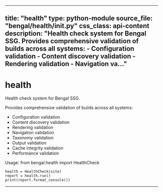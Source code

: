 
---
title: "health"
type: python-module
source_file: "bengal/health/__init__.py"
css_class: api-content
description: "Health check system for Bengal SSG.  Provides comprehensive validation of builds across all systems: - Configuration validation - Content discovery validation - Rendering validation - Navigation va..."
---

# health

Health check system for Bengal SSG.

Provides comprehensive validation of builds across all systems:
- Configuration validation
- Content discovery validation
- Rendering validation
- Navigation validation
- Taxonomy validation
- Output validation
- Cache integrity validation
- Performance validation

Usage:
    from bengal.health import HealthCheck

    health = HealthCheck(site)
    report = health.run()
    print(report.format_console())

---


